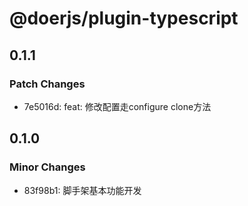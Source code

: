 # @doerjs/plugin-typescript

## 0.1.1

### Patch Changes

- 7e5016d: feat: 修改配置走configure clone方法

## 0.1.0

### Minor Changes

- 83f98b1: 脚手架基本功能开发
